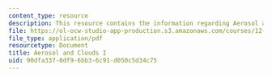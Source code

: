 ```yaml
---
content_type: resource
description: This resource contains the information regarding Aerosol and Clouds I.
file: https://ol-ocw-studio-app-production.s3.amazonaws.com/courses/12-335-experimental-atmospheric-chemistry-fall-2014/90dfa3370df96bb36c91d050c5d34c75_MIT12_335F14_Lecture3_1.pdf
file_type: application/pdf
resourcetype: Document
title: Aerosol and Clouds I
uid: 90dfa337-0df9-6bb3-6c91-d050c5d34c75
---
```


